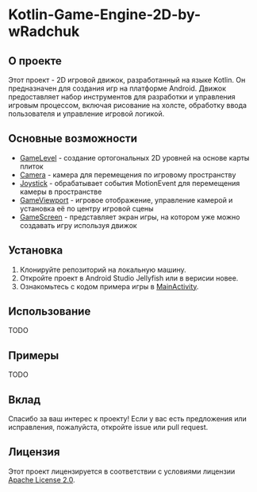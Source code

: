 # Kotlin-Game-Engine-2D-by-wRadchuk

## О проекте

Этот проект - 2D игровой движок, разработанный на языке Kotlin. Он предназначен для создания игр на платформе Android. Движок предоставляет набор инструментов для разработки и управления игровым процессом, включая рисование на холсте, обработку ввода пользователя и управление игровой логикой.

## Основные возможности

- [GameLevel](game_engine/src/main/java/com/wradchuk/game_engine/components/GameLevel.kt) - создание ортогональныx 2D уровней на основе карты плиток
- [Camera](game_engine/src/main/java/com/wradchuk/game_engine/objects/Camera.kt) - камера для перемещения по игровому пространству
- [Joystick](game_engine/src/main/java/com/wradchuk/game_engine/core/Joystick.kt) - обрабатывает события MotionEvent для перемещения камеры в пространстве
- [GameViewport](game_engine/src/main/java/com/wradchuk/game_engine/core/GameViewport.kt) - игровое отображение, управление камерой и установка её по центру игровой сцены
- [GameScreen](game_engine/src/main/java/com/wradchuk/game_engine/components/GameScreen.kt) - представляет экран игры, на котором уже можно создавать игру используя движок

## Установка

1. Клонируйте репозиторий на локальную машину.
2. Откройте проект в Android Studio Jellyfish или в верисии новее.
3. Ознакомьтесь с кодом примера игры в [MainActivity](app/src/main/java/com/wradchuk/kotlingameengine2d/MainActivity.kt).

## Использование

TODO 

## Примеры

TODO

## Вклад

Спасибо за ваш интерес к проекту! Если у вас есть предложения или исправления, пожалуйста, откройте issue или pull request.

## Лицензия

Этот проект лицензируется в соответствии с условиями лицензии [Apache License 2.0](LICENSE).

